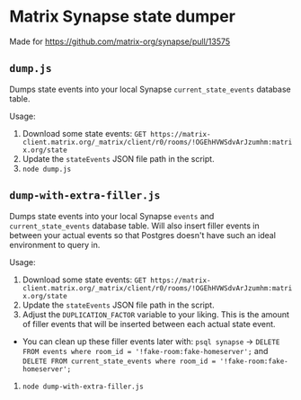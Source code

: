 # Matrix Synapse state dumper

Made for https://github.com/matrix-org/synapse/pull/13575

## `dump.js`

Dumps state events into your local Synapse `current_state_events` database table.

Usage:

1.  Download some state events: `GET https://matrix-client.matrix.org/_matrix/client/r0/rooms/!OGEhHVWSdvArJzumhm:matrix.org/state`
1.  Update the `stateEvents` JSON file path in the script.
1.  `node dump.js`

## `dump-with-extra-filler.js`

Dumps state events into your local Synapse `events` and `current_state_events` database table. Will also insert filler events in between your actual events so that Postgres doesn't have such an ideal environment to query in.

Usage:

1.  Download some state events: `GET https://matrix-client.matrix.org/_matrix/client/r0/rooms/!OGEhHVWSdvArJzumhm:matrix.org/state`
1.  Update the `stateEvents` JSON file path in the script.
1.  Adjust the `DUPLICATION_FACTOR` variable to your liking. This is the amount of filler events that will be inserted between each actual state event.

- You can clean up these filler events later with: `psql synapse` -> `DELETE FROM events where room_id = '!fake-room:fake-homeserver';` and `DELETE FROM current_state_events where room_id = '!fake-room:fake-homeserver';`

1.  `node dump-with-extra-filler.js`
